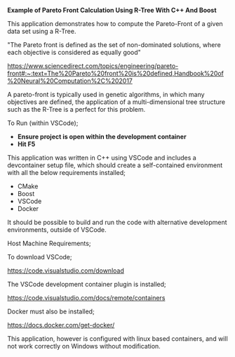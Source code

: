 <b>Example of Pareto Front Calculation Using R-Tree With C++ And Boost</b>

This application demonstrates how to compute the Pareto-Front of a given
data set using a R-Tree.

"The Pareto front is defined as the set of non-dominated solutions, where each objective is considered as equally good"

https://www.sciencedirect.com/topics/engineering/pareto-front#:~:text=The%20Pareto%20front%20is%20defined,Handbook%20of%20Neural%20Computation%2C%202017

A pareto-front is typically used in genetic algorithms, in which many objectives are defined, the application
of a multi-dimensional tree structure such as the R-Tree is a perfect for this problem.

To Run (within VSCode);

<ul>
<li><b>Ensure project is open within the development container</b></li>
<li><b>Hit F5</b></li>
</ul>

This application was written in C++ using VSCode and includes a devcontainer setup file,
which should create a self-contained environment with all the below requirements installed;

<ul>
<li>CMake</li>
<li>Boost</li>
<li>VSCode</li>
<li>Docker</li>
</ul>

It should be possible to build and run the code with alternative development environments, outside of VSCode.

Host Machine Requirements;

To download VSCode;

https://code.visualstudio.com/download

The VSCode development container plugin is installed;

https://code.visualstudio.com/docs/remote/containers

Docker must also be installed;

https://docs.docker.com/get-docker/

This application, however is configured with linux based containers, and will not work correctly on Windows without modification.
